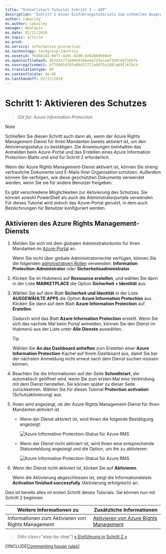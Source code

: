 ```yaml
---
title: "Schnellstart-Tutorial Schritt 1 – AIP"
description: "Schritt 1 eines Einführungstutorials zum schnellen Ausprobieren von Azure Information Protection – Aktivieren des Schutzdiensts."
author: cabailey
ms.author: cabailey
manager: mbaldwin
ms.date: 02/21/2018
ms.topic: article
ms.prod: 
ms.service: information-protection
ms.technology: techgroup-identity
ms.assetid: f6dbb143-96f7-4a9c-8208-be9280d69de9
ms.openlocfilehash: 952431771e89e934be4a725ece4f3d9cd47165fe
ms.sourcegitcommit: 67750454f8fa86d12772a0075a1d01a69f167bcb
ms.translationtype: HT
ms.contentlocale: de-DE
ms.lasthandoff: 02/23/2018
---
```

# <a name="step-1-activate-protection"></a>Schritt 1: Aktivieren des Schutzes
 
>*Gilt für: Azure Information Protection*

> [!NOTE]
>Schließen Sie diesen Schritt auch dann ab, wenn der Azure Rights Management-Dienst für Ihren Mandanten bereits aktiviert ist, um den Aktivierungsstatus zu bestätigen. Die Anweisungen beinhalten das Anmelden beim Azure-Portal und das Erstellen eines Azure Information Protection-Blatts und sind für Schritt 2 erforderlich.

Wenn der Azure Rights Management-Dienst aktiviert ist, können Sie streng vertrauliche Dokumente und E-Mails Ihrer Organisation schützen. Außerdem können Sie verfolgen, wie diese geschützten Dokumente verwendet werden, wenn Sie sie für andere Benutzer freigeben. 

Es gibt verschiedene Möglichkeiten zur Aktivierung des Schutzes. Sie können sowohl PowerShell als auch die Administratorportale verwenden. Für dieses Tutorial wird jedoch das Azure-Portal genutzt, in dem auch Bezeichnungen für Benutzer konfiguriert werden. 

## <a name="to-activate-the-azure-rights-management-service"></a>Aktivieren des Azure Rights Management-Diensts

1. Melden Sie sich mit dem globalen Administratorkonto für Ihren Mandanten im [Azure-Portal](https://portal.azure.com) an. 
    
    Wenn Sie nicht über globale Administratorrechte verfügen, können Sie die folgenden [administrativen Rollen](/azure/active-directory/active-directory-assign-admin-roles-azure-portal) verwenden: **Information Protection-Administrator** oder **Sicherheitsadministrator**.

2. Klicken Sie im Hubmenü auf **Ressource erstellen**, und wählen Sie dann in der Liste **MARKETPLACE** die Option **Sicherheit + Identität** aus. 
    
3.  Wählen Sie auf dem Blatt **Sicherheit und Identität** in der Liste **AUSGEWÄHLTE APPS** die Option **Azure Information Protection** aus. Klicken Sie dann auf dem Blatt **Azure Information Protection** auf **Erstellen**.
    
    Dadurch wird das Blatt **Azure Information Protection** erstellt. Wenn Sie sich das nächste Mal beim Portal anmelden, können Sie den Dienst im Hubmenü aus der Liste unter **Alle Dienste** auswählen. 
    
    > [!TIP] 
    > Wählen Sie **An das Dashboard anheften** zum Erstellen einer **Azure Information Protection**-Kachel auf Ihrem Dashboard aus, damit Sie bei der nächsten Anmeldung nicht erneut nach dem Dienst suchen müssen können.

4. Beachten Sie die Informationen auf der Seite **Schnellstart**, die automatisch geöffnet wird, wenn Sie zum ersten Mal eine Verbindung mit dem Dienst herstellen. Sie können später zu dieser Seite zurückkehren. Wählen Sie für dieses Tutorial **Protection activation** (Schutzaktivierung) aus. 

5. Ihnen wird angezeigt, ob der Azure Rights Management-Dienst für Ihren Mandanten aktiviert ist. 
    
    - Wenn der Dienst aktiviert ist, wird Ihnen die folgende Bestätigung angezeigt:
        
        ![Azure Information Protection-Status für Azure RMS](../media/info-protect-azurerms-activated.png)
        
    - Wenn der Dienst nicht aktiviert ist, wird Ihnen eine entsprechende Statusmeldung angezeigt und die Option, um ihn zu aktivieren:
        
        ![Azure Information Protection-Status für Azure RMS](../media/info-protect-azurerms-deactivated.png)

6. Wenn der Dienst nicht aktiviert ist, klicken Sie auf **Aktivieren**. 

    Wenn die Aktivierung abgeschlossen ist, zeigt die Informationsleiste **Activation finished successfully** (Aktivierung erfolgreich) an.

Dies ist bereits alles im ersten Schritt dieses Tutorials. Sie können nun mit Schritt 2 beginnen.

|Weitere Informationen zu|Zusätzliche Informationen|
|--------------------------------|--------------------------|
|Informationen zum Aktivieren von Rights Management|[Aktivieren von Azure Rights Management](../deploy-use/activate-service.md)|


>[!div class="step-by-step"]
[&#171; Einführung in](infoprotect-quick-start-tutorial.md)
[Schritt 2 &#187;](infoprotect-tutorial-step2.md)

[!INCLUDE[Commenting house rules](../includes/houserules.md)]
